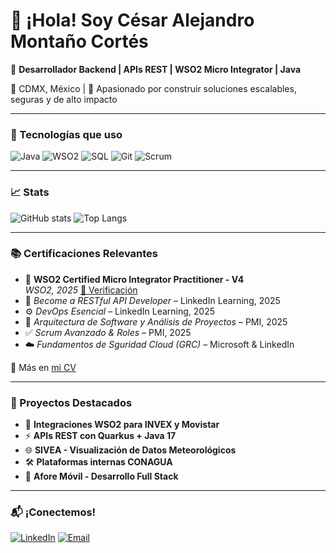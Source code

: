 # 👋 ¡Hola! Soy César Alejandro Montaño Cortés

🎯 **Desarrollador Backend | APIs REST | WSO2 Micro Integrator | Java**

📍 CDMX, México | 💼 Apasionado por construir soluciones escalables, seguras y de alto impacto

---

### 🔧 Tecnologías que uso

![Java](https://img.shields.io/badge/Java-17-orange?logo=java)
![WSO2](https://img.shields.io/badge/WSO2-Micro_Integrator-blue?logo=wso2)
![SQL](https://img.shields.io/badge/SQL-database-green?logo=databricks)
![Git](https://img.shields.io/badge/Git-F05032?logo=git)
![Scrum](https://img.shields.io/badge/Scrum-Agile-blueviolet)

---

### 📈 Stats

![GitHub stats](https://github-readme-stats.vercel.app/api?username=cesarmc96&show_icons=true&theme=tokyonight)
![Top Langs](https://github-readme-stats.vercel.app/api/top-langs/?username=cesarmc96&layout=compact&theme=tokyonight)

---

### 📚 Certificaciones Relevantes

- 🏅 **WSO2 Certified Micro Integrator Practitioner - V4**  
  *WSO2, 2025* [🔗 Verificación](https://certification.wso2.com)
- 📜 *Become a RESTful API Developer* – LinkedIn Learning, 2025  
- ⚙️ *DevOps Esencial* – LinkedIn Learning, 2025  
- 📐 *Arquitectura de Software y Análisis de Proyectos* – PMI, 2025  
- ✅ *Scrum Avanzado & Roles* – PMI, 2025  
- ☁️ *Fundamentos de Sguridad Cloud (GRC)* – Microsoft & LinkedIn  

🔗 Más en [mi CV](https://www.linkedin.com/in/cesaralejandromontanocortes)

---

### 📂 Proyectos Destacados

- 🔗 **Integraciones WSO2 para INVEX y Movistar**
- ⚡ **APIs REST con Quarkus + Java 17**
- 🌐 **SIVEA - Visualización de Datos Meteorológicos**
- 🛠 **Plataformas internas CONAGUA**
- 📱 **Afore Móvil - Desarrollo Full Stack**

---

### 📬 ¡Conectemos!

[![LinkedIn](https://img.shields.io/badge/LinkedIn-blue?logo=linkedin)](https://www.linkedin.com/in/cesaralejandromontanocortes)
[![Email](https://img.shields.io/badge/Email-cesarmc96@hotmail.com-lightgrey?logo=gmail)](mailto:cesarmc96@hotmail.com)
